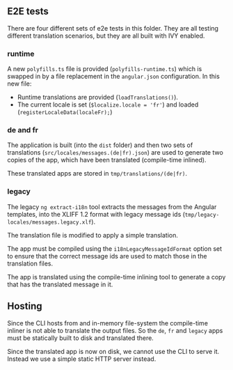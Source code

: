 ## E2E tests

There are four different sets of e2e tests in this folder. They are all testing different
translation scenarios, but they are all built with IVY enabled.

### runtime

A new `polyfills.ts` file is provided (`polyfills-runtime.ts`) which is swapped in by a file
replacement in the `angular.json` configuration. In this new file:
 * Runtime translations are provided (`loadTranslations()`).
 * The current locale is set (`$localize.locale = 'fr'`) and loaded (`registerLocaleData(localeFr);`)

### de and fr

The application is built (into the `dist` folder) and then two sets of translations
(`src/locales/messages.(de|fr).json`) are used to generate two copies of the app, which have
been translated (compile-time inlined).

These translated apps are stored in `tmp/translations/(de|fr)`.

### legacy

The legacy `ng extract-i18n` tool extracts the messages from the Angular templates, into the XLIFF 1.2
format with legacy message ids (`tmp/legacy-locales/messages.legacy.xlf`).

The translation file is modified to apply a simple translation.

The app must be compiled using the `i18nLegacyMessageIdFormat` option set to ensure that the correct
message ids are used to match those in the translation files.

The app is translated using the compile-time inlining tool to generate a copy that has the
translated message in it.

## Hosting

Since the CLI hosts from and in-memory file-system the compile-time inliner is not able to
translate the output files. So the `de`, `fr` and `legacy` apps must be statically built to
disk and translated there.

Since the translated app is now on disk, we cannot use the CLI to serve it. Instead we use
a simple static HTTP server instead.